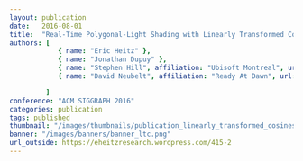 ```yaml
---
layout: publication
date:   2016-08-01
title:  "Real-Time Polygonal-Light Shading with Linearly Transformed Cosines"
authors: [
            { name: "Eric Heitz" },
            { name: "Jonathan Dupuy" },
            { name: "Stephen Hill", affiliation: "Ubisoft Montreal", url: ""  },
            { name: "David Neubelt", affiliation: "Ready At Dawn", url: ""  },

         ]
conference: "ACM SIGGRAPH 2016"
categories: publication
tags: published
thumbnail: "/images/thumbnails/publication_linearly_transformed_cosines.png"
banner: "/images/banners/banner_ltc.png"
url_outside: https://eheitzresearch.wordpress.com/415-2
---
```


